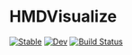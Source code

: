 # HMDVisualize

[![Stable](https://img.shields.io/badge/docs-stable-blue.svg)](https://yoshiatsu163.github.io/HMDVisualize.jl/stable/)
[![Dev](https://img.shields.io/badge/docs-dev-blue.svg)](https://yoshiatsu163.github.io/HMDVisualize.jl/dev/)
[![Build Status](https://github.com/yoshiatsu163/HMDVisualize.jl/actions/workflows/CI.yml/badge.svg?branch=master)](https://github.com/yoshiatsu163/HMDVisualize.jl/actions/workflows/CI.yml?query=branch%3Amaster)
